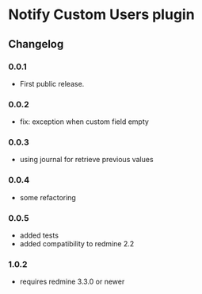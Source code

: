 # Notify Custom Users plugin

## Changelog

### 0.0.1

- First public release.

### 0.0.2

- fix: exception when custom field empty

### 0.0.3

- using journal for retrieve previous values

### 0.0.4

- some refactoring

### 0.0.5

- added tests
- added compatibility to redmine 2.2

### 1.0.2

- requires redmine 3.3.0 or newer